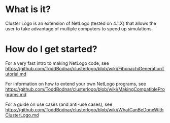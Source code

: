# What is it? #

Cluster Logo is an extension of NetLogo (tested on 4.1.X) that allows the user to take advantage of multiple computers to speed up simulations.

# How do I get started?

For a very fast intro to making NetLogo code, see https://github.com/ToddBodnar/clusterlogo/blob/wiki/FibonachiGenerationTutorial.md

For information on how to extend your own NetLogo programs, see https://github.com/ToddBodnar/clusterlogo/blob/wiki/MakingCompatiblePrograms.md

For a guide on use cases (and anti-use cases), see https://github.com/ToddBodnar/clusterlogo/blob/wiki/WhatCanBeDoneWithClusterLogo.md
